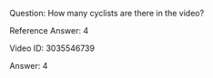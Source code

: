 Question: How many cyclists are there in the video?

Reference Answer: 4

Video ID: 3035546739

Answer: 4

